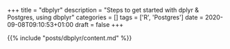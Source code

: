 +++
title = "dbplyr"
description = "Steps to get started with dplyr & Postgres, using dbplyr"
categories = []
tags = ['R', 'Postgres']
date = 2020-09-08T09:10:53+01:00
draft = false
+++

{{% include "posts/dbplyr/content.md" %}}